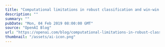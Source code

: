 ```yaml
---
title: "Computational limitations in robust classification and win-win results"
description: ""
summary: ""
pubDate: "Mon, 04 Feb 2019 08:00:00 GMT"
source: "OpenAI Blog"
url: "https://openai.com/blog/computational-limitations-in-robust-classification-and-win-win-results"
thumbnail: "/assets/ai-icon.png"
---
```


